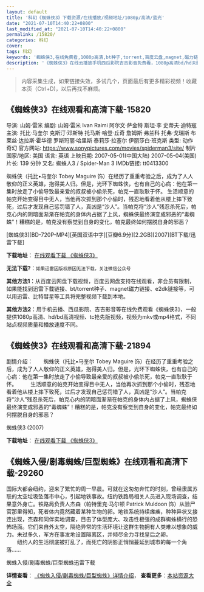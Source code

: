 ```yaml
---
layout: default
title: '科幻《蜘蛛侠3》下载资源/在线播放/视频地址/1080p/高清/蓝光'
date: "2021-07-10T14:40:22+0800"
last_modified_at: "2021-07-10T14:40:22+0800"
permalink: /15820/
categories: 科幻
cover:
tags: 科幻
keywords: '蜘蛛侠3,在线免费看,1080p高清,bt种子,torrent,百度云盘,magnet,磁力链,迅雷下载资源'
description: '《蜘蛛侠3》在线云播放手机西瓜影院吉吉影音免费看，1080p高清bd/hd未删减完整版和tc抢先枪版，mkv/mp4格式，附带bt/torrent种子、magnet/磁力链、百度云盘、网盘资源迅雷下载链接'
---
```


>内容采集生成，如果链接失效，多试几个，页面最后有更多精彩视频！收藏本页（Ctrl+D)，以后再找不麻烦。


## 《蜘蛛侠3》在线观看和高清下载-15820

导演: 山姆·雷米 编剧: 山姆·雷米 Ivan Raimi 阿尔文·萨金特 斯坦·李 史蒂夫·迪特寇 主演: 托比·马奎尔 克斯汀·邓斯特 托马斯·哈登·丘奇 詹姆斯·弗兰科 托弗·戈瑞斯 布莱丝·达拉斯·霍华德 罗斯玛丽·哈里斯 泰莉莎·拉塞尔 伊丽莎白·班克斯 类型: 动作 奇幻 官方网站: https://www.sonypictures.com/movies/spiderman3/site/ 制片国家/地区: 美国 语言: 英语 上映日期: 2007-05-01(中国大陆) 2007-05-04(美国) 片长: 139 分钟 又名: 蜘蛛人3 / Spider-Man 3 IMDb链接: tt0413300

蜘蛛侠（托比•马奎尔 Tobey Maguire 饰）在经历了重重考验之后，成为了人人敬仰的正义英雄，抱得美人归。但是，光环下蜘蛛侠，也有自己的心病：他在第一集时放走了小偷导致最亲爱的叔叔被小偷杀死，帕克一直耿耿于怀。 生活顺意的帕克开始变得目中无人，当他再次抓到那个小偷时，残忍地看着他从楼上摔下致死，过后才发现自己惩罚错了人，真凶是“沙人”。当帕克将“沙人”残忍杀死后，帕克心内的阴暗面渐渐在帕克的身体内占据了上风，蜘蛛侠最终演变成邪恶的“毒蜘蛛”！糟糕的是，帕克没有察觉到自身的变化，帕克最终如何摆脱自身的邪恶？


[蜘蛛侠3][BD-720P-MP4][英国双语中字][豆瓣6.9分][2.2GB][2007][BT下载/迅雷下载]

**下载地址**： [在线观看下载 《蜘蛛侠3》](https://www.btdx8.com/torrent/spider-man_3_2007.html) 


**无法下载?**：`如果迅雷因版权原因无法下载，关注微信公众号 `

**其他方法1**：从百度云网盘下载视频，百度云网盘支持在线观看，非会员有限制，如果能找到迅雷下载链接、bt/torrent种子、magnet磁力链接、e2dk链接等，可以用迅雷、比特彗星等工具将完整视频下载到本地。

**其他方法2**：用手机云播、西瓜影院、吉吉影音等在线免费观看《蜘蛛侠3》，一般提供1080p高清、hd/bd高清视频、tc抢先版视频，视频为mkv或mp4格式，不同站点视频质量和播放速度不同。


## 《蜘蛛侠3》在线观看和高清下载-21894

剧情介绍：　　蜘蛛侠（托比•马奎尔 Tobey Maguire 饰）在经历了重重考验之后，成为了人人敬仰的正义英雄，抱得美人归。但是，光环下蜘蛛侠，也有自己的心病：他在第一集时放走了小偷导致最亲爱的叔叔被小偷杀死，帕克一直耿耿于怀。  　　生活顺意的帕克开始变得目中无人，当他再次抓到那个小偷时，残忍地看着他从楼上摔下致死，过后才发现自己惩罚错了人，真凶是“沙人”。当帕克将“沙人”残忍杀死后，帕克心内的阴暗面渐渐在帕克的身体内占据了上风，蜘蛛侠最终演变成邪恶的“毒蜘蛛”！糟糕的是，帕克没有察觉到自身的变化，帕克最终如何摆脱自身的邪恶？


蜘蛛侠3 (2007)

**下载地址**： [在线观看下载 《蜘蛛侠3》](https://www.btbtdy.me/btdy/dy855.html) 


## 《蜘蛛入侵/剧毒蜘蛛/巨型蜘蛛》在线观看和高清下载-29260

国际大都会纽约，迎来了繁忙的周一早晨。可就在这匆匆奔忙的时刻，曾经隶属苏联的太空垃圾坠落市中心，引起地铁事故。纽约铁路局相关人员进入现场调查，结果意外身亡。铁路局负责人杰森（帕特里克·马尔顿 Patrick Muldoon 饰）从验尸官那里得知，死者体内竟然藏着某种生物的卵。地铁系统持续瘫痪，种种异状又接连出现，杰森和同伴实地调查，目击了体型庞大、攻击性极强的成群蜘蛛横行的恐怖场面。它们来自外太空，隔绝异常的生活环境让这群生物拥有人类难以想象的威力。未过多久，军方在事发地设置隔离区，并倾尽全力寻找皇后之卵。<br />　　纽约人的生活彻底被打乱了，而死亡的阴影正悄悄蔓延到城市的每一个角落&hellip;…


蜘蛛入侵/剧毒蜘蛛/巨型蜘蛛迅雷下载

**详情查看**： [《蜘蛛入侵/剧毒蜘蛛/巨型蜘蛛》详情介绍](/movie/29260/)， **查看更多**：[本站资源大全](/movie/t/all/)

